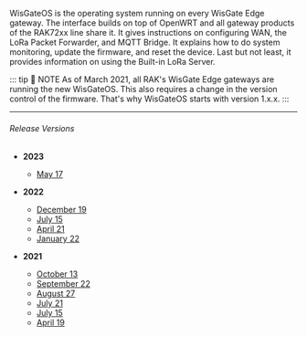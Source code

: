 <rk-head img="/assets/images/release-notes/wisgate-os.png"></rk-head>


WisGateOS is the operating system running on every WisGate Edge gateway. The interface builds on top of OpenWRT and all gateway products of the RAK72xx line share it. It gives instructions on configuring WAN, the LoRa Packet Forwarder, and MQTT Bridge. It explains how to do system monitoring, update the firmware, and reset the device. Last but not least, it provides information on using the Built-in LoRa Server.



::: tip 📝 NOTE
As of March 2021, all RAK's WisGate Edge gateways are running the new WisGateOS. This also requires a change in the version control of the firmware. That's why WisGateOS starts with version 1.x.x.
:::

---

###### Release Versions

- <b> 2023 </b>
    - [May 17](/Release-Notes/WisGateOS/2023/May-17/)


- <b> 2022 </b>
    - [December 19](/Release-Notes/WisGateOS/2022/December-19/)
    - [July 15](/Release-Notes/WisGateOS/2022/July-15/)
    - [April 21](/Release-Notes/WisGateOS/2022/April-21/)
    - [January 22](/Release-Notes/WisGateOS/2022/January-22/)


- <b> 2021 </b>
    - [October 13](/Release-Notes/WisGateOS/2021/October-13/)
    - [September 22](/Release-Notes/WisGateOS/2021/September-22/)
    - [August 27](/Release-Notes/WisGateOS/2021/August-27/)
    - [July 21](/Release-Notes/WisGateOS/2021/July-21/)
    - [July 15](/Release-Notes/WisGateOS/2021/July-15/)
    - [April 19](/Release-Notes/WisGateOS/2021/April-19/)


